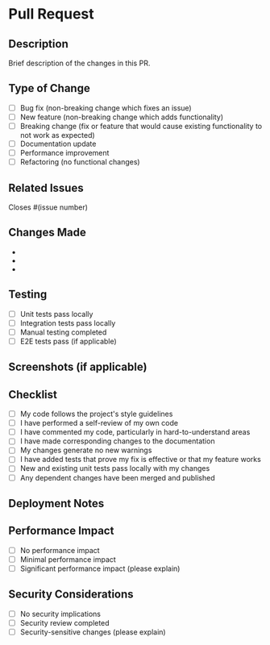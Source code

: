 # Pull Request

## Description
Brief description of the changes in this PR.

## Type of Change
- [ ] Bug fix (non-breaking change which fixes an issue)
- [ ] New feature (non-breaking change which adds functionality)
- [ ] Breaking change (fix or feature that would cause existing functionality to not work as expected)
- [ ] Documentation update
- [ ] Performance improvement
- [ ] Refactoring (no functional changes)

## Related Issues
Closes #(issue number)

## Changes Made
- 
- 
- 

## Testing
- [ ] Unit tests pass locally
- [ ] Integration tests pass locally
- [ ] Manual testing completed
- [ ] E2E tests pass (if applicable)

## Screenshots (if applicable)
<!-- Add screenshots for UI changes -->

## Checklist
- [ ] My code follows the project's style guidelines
- [ ] I have performed a self-review of my own code
- [ ] I have commented my code, particularly in hard-to-understand areas
- [ ] I have made corresponding changes to the documentation
- [ ] My changes generate no new warnings
- [ ] I have added tests that prove my fix is effective or that my feature works
- [ ] New and existing unit tests pass locally with my changes
- [ ] Any dependent changes have been merged and published

## Deployment Notes
<!-- Any special deployment considerations -->

## Performance Impact
- [ ] No performance impact
- [ ] Minimal performance impact
- [ ] Significant performance impact (please explain)

## Security Considerations
- [ ] No security implications
- [ ] Security review completed
- [ ] Security-sensitive changes (please explain)